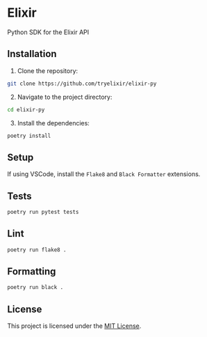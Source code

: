 # Elixir

Python SDK for the Elixir API

## Installation

1. Clone the repository:

```bash
git clone https://github.com/tryelixir/elixir-py
```

2. Navigate to the project directory:

```bash
cd elixir-py
```

3. Install the dependencies:

```bash
poetry install
```

## Setup

If using VSCode, install the `Flake8` and `Black Formatter` extensions.

## Tests

```bash
poetry run pytest tests
```

## Lint

```bash
poetry run flake8 .
```

## Formatting

```bash
poetry run black .
```

## License

This project is licensed under the [MIT License](https://opensource.org/licenses/MIT).
